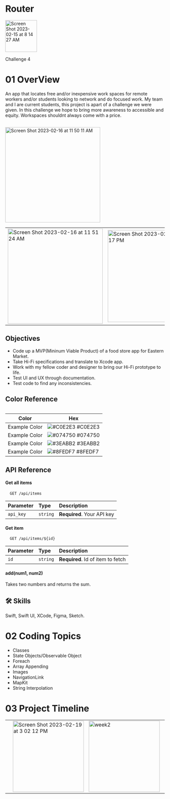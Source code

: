 # Router
<img width="100" alt="Screen Shot 2023-02-15 at 8 14 27 AM" src="https://user-images.githubusercontent.com/124601363/219974329-e4a2a26d-91d9-40b1-9b3e-949065801c0f.png">



Challenge 4
 


# 01 OverView

An app that locates free and/or inexpensive work spaces for remote workers and/or students looking to network and do focused work. My team and I are current students, this project is apart of a challenge we were given. In this challenge we hope to bring more awareness to accessible and equity. Workspaces shouldnt always come with a price.   


## 
<img width="300px; height: 500px;" alt="Screen Shot 2023-02-16 at 11 50 11 AM" src="https://user-images.githubusercontent.com/124601363/219433319-6f2c39df-5b1c-45aa-a61e-9c4a8dc71baa.png">

<table>
 <tr>
  <td>
  <img width="300px; height: 500px;" alt="Screen Shot 2023-02-16 at 11 51 24 AM" src="https://user-images.githubusercontent.com/124601363/219971727-8d45fc51-7ff6-42ec-8c9a-7c7d0636b110.png">


  
  <td>
   
 <img width="290" alt="Screen Shot 2023-02-19 at 3 08 17 PM" src="https://user-images.githubusercontent.com/124601363/219972589-c770946f-b243-4135-81a8-61e6af5f70c8.png">


 
  <td>
  <tr>
  
   <table>
  



## Objectives 
- Code up a MVP(Mininum Viable Product) of a food store app for Eastern Market.
- Take Hi-Fi specifications and translate to Xcode app.
- Work with my fellow coder and designer to bring our Hi-Fi prototype to life.
- Test UI and UX through documentation.
- Test code to find any inconsistencies.

## Color Reference

| Color             | Hex                                                                |
| ----------------- | ------------------------------------------------------------------ |
| Example Color | ![#C0E2E3](https://via.placeholder.com/10/C0E2E3?text=+) #C0E2E3 |
| Example Color | ![#074750](https://via.placeholder.com/10/074750?text=+) #074750 |
| Example Color | ![#3EABB2](https://via.placeholder.com/10/3EABB2?text=+) #3EABB2 |
| Example Color | ![#8FEDF7](https://via.placeholder.com/10/8FEDF7?text=+) #8FEDF7 |


## API Reference

#### Get all items

```http
  GET /api/items
```

| Parameter | Type     | Description                |
| :-------- | :------- | :------------------------- |
| `api_key` | `string` | **Required**. Your API key |

#### Get item

```http
  GET /api/items/${id}
```

| Parameter | Type     | Description                       |
| :-------- | :------- | :-------------------------------- |
| `id`      | `string` | **Required**. Id of item to fetch |

#### add(num1, num2)

Takes two numbers and returns the sum.


## 🛠 Skills
Swift, Swift UI, XCode, Figma, Sketch.



# 02 Coding Topics

- Classes
- State Objects/Observable Object
- Foreach
- Array Appending
- Images
- NavigationLink
- MapKit
- String Interpolation 

# 03 Project Timeline


 <table>
 <tr>
  <td>
 
   

  <td>
 <img width="224" alt="Screen Shot 2023-02-19 at 3 02 12 PM" src="https://user-images.githubusercontent.com/124601363/219972338-2c7dc4ab-676e-48dd-9e74-47b3210e9e2a.png">

   <td>
   
   <img width="224" alt="week2" src="https://user-images.githubusercontent.com/124601363/219970911-228e0e89-ecce-4af7-b2ec-d79adfcc28f3.png">

  <td>
  
  <td>
  <img width="224" alt="week3" src="https://user-images.githubusercontent.com/124601363/219971006-3d179f9d-5e97-44d3-b731-2ab86a9cd50d.png">


  <td>
  <tr>
   <table>   
    
    
    

